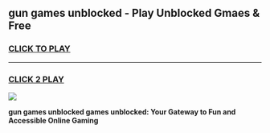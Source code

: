 
## gun games unblocked - Play Unblocked Gmaes & Free
<h3>
<a href="https://premium.freeplayer.one?title=gun_games_unblocked&ref=19F">CLICK TO PLAY</a></h3>
<hr>

<h3>
<a href="https://premium.freeplayer.one?title=gun_games_unblocked&ref=19F">CLICK 2 PLAY</a>
  
</h3>

<a href="https://premium.freeplayer.one?title=gun_games_unblocked&ref=19F/"><img src="https://clearcache.store/games.png"></a>


**gun games unblocked games unblocked: Your Gateway to Fun and Accessible Online Gaming**
